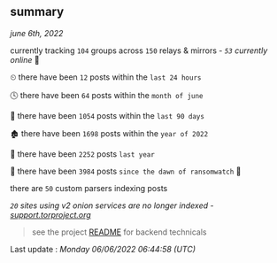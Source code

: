 
## summary
_june 6th, 2022_

currently tracking `104` groups across `150` relays & mirrors - _`53` currently online_ 📡

⏲ there have been `12` posts within the `last 24 hours`

🕓 there have been `64` posts within the `month of june`

📅 there have been `1054` posts within the `last 90 days`

🏚 there have been `1698` posts within the `year of 2022`

🚀 there have been `2252` posts `last year`

🦕 there have been `3984` posts `since the dawn of ransomwatch` 🐣

there are `50` custom parsers indexing posts

_`20` sites using v2 onion services are no longer indexed - [support.torproject.org](https://support.torproject.org/onionservices/v2-deprecation/)_

> see the project [README](https://github.com/jmousqueton/ransomwatch#readme) for backend technicals



Last update : _Monday 06/06/2022 06:44:58 (UTC)_

